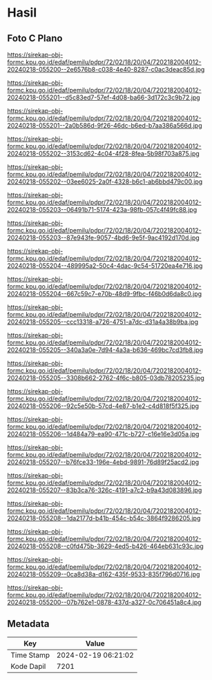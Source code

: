 # Hasil

## Foto C Plano

https://sirekap-obj-formc.kpu.go.id/edaf/pemilu/pdpr/72/02/18/20/04/7202182004012-20240218-055200--2e6576b8-c038-4e40-8287-c0ac3deac85d.jpg

https://sirekap-obj-formc.kpu.go.id/edaf/pemilu/pdpr/72/02/18/20/04/7202182004012-20240218-055201--d5c83ed7-57ef-4d08-ba66-3d172c3c9b72.jpg

https://sirekap-obj-formc.kpu.go.id/edaf/pemilu/pdpr/72/02/18/20/04/7202182004012-20240218-055201--2a0b586d-9f26-46dc-b6ed-b7aa386a566d.jpg

https://sirekap-obj-formc.kpu.go.id/edaf/pemilu/pdpr/72/02/18/20/04/7202182004012-20240218-055202--3153cd62-4c04-4f28-8fea-5b98f703a875.jpg

https://sirekap-obj-formc.kpu.go.id/edaf/pemilu/pdpr/72/02/18/20/04/7202182004012-20240218-055202--03ee6025-2a0f-4328-b6c1-ab6bbd479c00.jpg

https://sirekap-obj-formc.kpu.go.id/edaf/pemilu/pdpr/72/02/18/20/04/7202182004012-20240218-055203--06491b71-5174-423a-98fb-057c4f49fc88.jpg

https://sirekap-obj-formc.kpu.go.id/edaf/pemilu/pdpr/72/02/18/20/04/7202182004012-20240218-055203--87e943fe-9057-4bd6-9e5f-9ac4192d170d.jpg

https://sirekap-obj-formc.kpu.go.id/edaf/pemilu/pdpr/72/02/18/20/04/7202182004012-20240218-055204--489995a2-50c4-4dac-9c54-51720ea4e716.jpg

https://sirekap-obj-formc.kpu.go.id/edaf/pemilu/pdpr/72/02/18/20/04/7202182004012-20240218-055204--667c59c7-e70b-48d9-9fbc-f46b0d6da8c0.jpg

https://sirekap-obj-formc.kpu.go.id/edaf/pemilu/pdpr/72/02/18/20/04/7202182004012-20240218-055205--ccc13318-a726-4751-a7dc-d31a4a38b9ba.jpg

https://sirekap-obj-formc.kpu.go.id/edaf/pemilu/pdpr/72/02/18/20/04/7202182004012-20240218-055205--340a3a0e-7d94-4a3a-b636-469bc7cd3fb8.jpg

https://sirekap-obj-formc.kpu.go.id/edaf/pemilu/pdpr/72/02/18/20/04/7202182004012-20240218-055205--3308b662-2762-4f6c-b805-03db78205235.jpg

https://sirekap-obj-formc.kpu.go.id/edaf/pemilu/pdpr/72/02/18/20/04/7202182004012-20240218-055206--92c5e50b-57cd-4e87-b1e2-c4d818f5f325.jpg

https://sirekap-obj-formc.kpu.go.id/edaf/pemilu/pdpr/72/02/18/20/04/7202182004012-20240218-055206--1d484a79-ea90-471c-b727-c16e16e3d05a.jpg

https://sirekap-obj-formc.kpu.go.id/edaf/pemilu/pdpr/72/02/18/20/04/7202182004012-20240218-055207--b76fce33-196e-4ebd-9891-76d89f25acd2.jpg

https://sirekap-obj-formc.kpu.go.id/edaf/pemilu/pdpr/72/02/18/20/04/7202182004012-20240218-055207--83b3ca76-326c-4191-a7c2-b9a43d083896.jpg

https://sirekap-obj-formc.kpu.go.id/edaf/pemilu/pdpr/72/02/18/20/04/7202182004012-20240218-055208--1da2177d-b41b-454c-b54c-3864f9286205.jpg

https://sirekap-obj-formc.kpu.go.id/edaf/pemilu/pdpr/72/02/18/20/04/7202182004012-20240218-055208--c0fd475b-3629-4ed5-b426-464eb631c93c.jpg

https://sirekap-obj-formc.kpu.go.id/edaf/pemilu/pdpr/72/02/18/20/04/7202182004012-20240218-055209--0ca8d38a-d162-435f-9533-835f796d0716.jpg

https://sirekap-obj-formc.kpu.go.id/edaf/pemilu/pdpr/72/02/18/20/04/7202182004012-20240218-055200--07b762e1-0878-437d-a327-0c706451a8c4.jpg


## Metadata

| Key        | Value               |
| ---------- | ------------------- |
| Time Stamp | 2024-02-19 06:21:02 |
| Kode Dapil | 7201                |



